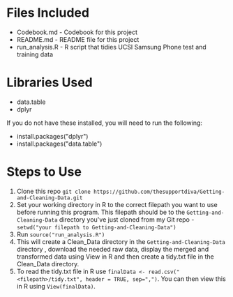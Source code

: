Files Included
=======================
- Codebook.md - Codebook for this project
- README.md - README file for this project
- run_analysis.R - R script that tidies UCSI Samsung Phone test and training data

Libraries Used
=======================
- data.table
- dplyr

If you do not have these installed, you will need to run the following:
- install.packages("dplyr")
- install.packages("data.table")

Steps to Use
=======================
1. Clone this repo ```git clone https://github.com/thesupportdiva/Getting-and-Cleaning-Data.git```
2. Set your working directory in R to the correct filepath you want to use before running this program. This filepath should be to the ```Getting-and-Cleaning-Data``` directory you've just cloned from my Git repo - ```setwd("your filepath to Getting-and-Cleaning-Data")```
2. Run ```source("run_analysis.R")```
3. This will create a Clean_Data directory in the ```Getting-and-Cleaning-Data``` directory , download the needed raw data, display the merged and transformed data using View in R and then create a tidy.txt file in the Clean_Data directory.
4. To read the tidy.txt file in R use ```finalData <- read.csv("<filepath>/tidy.txt", header = TRUE, sep=",")```.  You can then view this in R using ```View(finalData)```.
